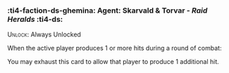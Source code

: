 ### :ti4-faction-ds-ghemina: **Agent**: Skarvald & Torvar - _Raid Heralds_ :ti4-ds:
<span style="font-variant:small-caps;">Unlock</span>: Always Unlocked

When the active player produces 1 or more hits during a round of combat:

You may exhaust this card to allow that player to produce 1 additional hit.
